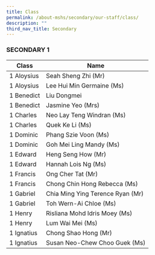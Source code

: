 ```yaml
---
title: Class
permalink: /about-mshs/secondary/our-staff/class/
description: ""
third_nav_title: Secondary
---
```




### SECONDARY 1

<table>
<thead>
  <tr>
    <th>Class</th>
    <th>Name</th>
  </tr>
</thead>
<tbody>
  <tr>
    <td>1 Aloysius</td>
    <td>Seah Sheng Zhi (Mr)</td>
  </tr>
  <tr>
    <td>1 Aloysius</td>
    <td>Lee Hui Min Germaine (Ms) </td>
  </tr>
  <tr>
    <td>1 Benedict </td>
    <td>Liu Dongmei </td>
  </tr>
  <tr>
    <td>1 Benedict</td>
    <td>Jasmine Yeo (Mrs)<br></td>
  </tr>
  <tr>
    <td>1 Charles</td>
    <td>Neo Lay Teng Windran (Ms)</td>
  </tr>
  <tr>
    <td>1 Charles</td>
    <td>Quek Ke Li (Ms) </td>
  </tr>
  <tr>
    <td>1 Dominic</td>
    <td>Phang Szie Voon (Ms)</td>
  </tr>
  <tr>
    <td>1 Dominic</td>
    <td>Goh Mei Ling Mandy (Ms)</td>
  </tr>
  <tr>
    <td>1 Edward</td>
    <td>Heng Seng How (Mr)</td>
  </tr>
  <tr>
    <td>1 Edward</td>
    <td>Hannah Lois Ng (Ms)<br></td>
  </tr>
  <tr>
    <td>1 Francis</td>
    <td>Ong Cher Tat (Mr)<br></td>
  </tr>
  <tr>
    <td>1 Francis</td>
    <td>Chong Chin Hong Rebecca (Ms)<br></td>
  </tr>
  <tr>
    <td>1 Gabriel</td>
    <td>Chia Ming Ying Terence Ryan (Mr) </td>
  </tr>
  <tr>
    <td>1 Gabriel</td>
    <td>Toh Wern-Ai Chloe (Ms)</td>
  </tr>
  <tr>
    <td>1 Henry</td>
    <td>Risliana Mohd Idris Moey (Ms)</td>
  </tr>
  <tr>
    <td>1 Henry</td>
    <td>Lum Wai Mei (Ms)<br></td>
  </tr>
  <tr>
    <td>1 Ignatius</td>
    <td>Chong Shao Hong (Mr)<br></td>
  </tr>
  <tr>
    <td>1 Ignatius</td>
    <td>Susan Neo-Chew Choo Guek (Ms)</td>
  </tr>
</tbody>
</table>